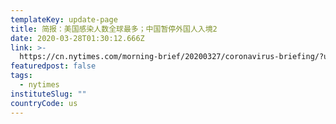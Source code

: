 ```yaml
---
templateKey: update-page
title: 简报：美国感染人数全球最多；中国暂停外国人入境2
date: 2020-03-28T01:30:12.666Z
link: >-
  https://cn.nytimes.com/morning-brief/20200327/coronavirus-briefing/?utm_source=top10-in-article&utm_medium=articlepage&utm_campaign=web
featuredpost: false
tags:
  - nytimes
instituteSlug: ""
countryCode: us
---
```

